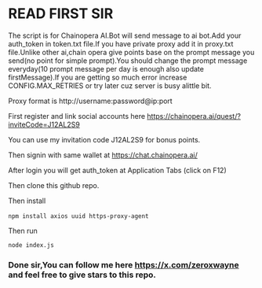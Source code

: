 # READ FIRST SIR
The script is for Chainopera AI.Bot will send message to ai bot.Add your auth_token in token.txt file.If you have private proxy add it in proxy.txt file.Unlike other ai,chain opera give points base on the prompt message you send(no point for simple prompt).You should change the prompt message everyday(10 prompt message per day is enough also update firstMessage).If you are getting so much error increase CONFIG.MAX_RETRIES or try later cuz server is busy alittle bit.

Proxy format is http://username:password@ip:port

First register and link social accounts here https://chainopera.ai/quest/?inviteCode=J12AL2S9

You can use my invitation code J12AL2S9 for bonus points.

Then signin with same wallet at https://chat.chainopera.ai/

After login you will get auth_token at Application Tabs (click on F12)

Then clone this github repo.

Then install <pre> ```npm install axios uuid https-proxy-agent ``` </pre>

Then run <pre>```node index.js```</pre>

### Done sir,You can follow me here https://x.com/zeroxwayne and feel free to give stars to this repo.
